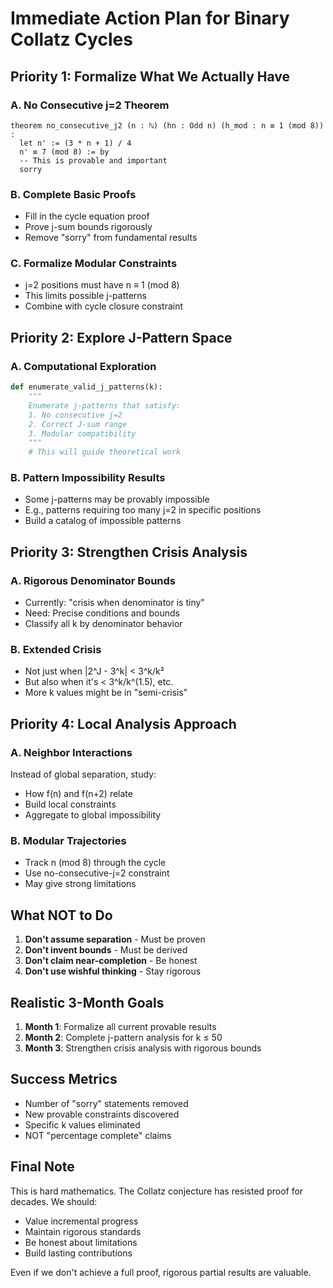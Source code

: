 # Immediate Action Plan for Binary Collatz Cycles

## Priority 1: Formalize What We Actually Have

### A. No Consecutive j=2 Theorem
```lean
theorem no_consecutive_j2 (n : ℕ) (hn : Odd n) (h_mod : n ≡ 1 (mod 8)) :
  let n' := (3 * n + 1) / 4
  n' ≡ 7 (mod 8) := by
  -- This is provable and important
  sorry
```

### B. Complete Basic Proofs
- Fill in the cycle equation proof
- Prove j-sum bounds rigorously  
- Remove "sorry" from fundamental results

### C. Formalize Modular Constraints
- j=2 positions must have n ≡ 1 (mod 8)
- This limits possible j-patterns
- Combine with cycle closure constraint

## Priority 2: Explore J-Pattern Space

### A. Computational Exploration
```python
def enumerate_valid_j_patterns(k):
    """
    Enumerate j-patterns that satisfy:
    1. No consecutive j=2
    2. Correct J-sum range
    3. Modular compatibility
    """
    # This will guide theoretical work
```

### B. Pattern Impossibility Results
- Some j-patterns may be provably impossible
- E.g., patterns requiring too many j=2 in specific positions
- Build a catalog of impossible patterns

## Priority 3: Strengthen Crisis Analysis

### A. Rigorous Denominator Bounds
- Currently: "crisis when denominator is tiny"
- Need: Precise conditions and bounds
- Classify all k by denominator behavior

### B. Extended Crisis
- Not just when |2^J - 3^k| < 3^k/k²
- But also when it's < 3^k/k^(1.5), etc.
- More k values might be in "semi-crisis"

## Priority 4: Local Analysis Approach

### A. Neighbor Interactions
Instead of global separation, study:
- How f(n) and f(n+2) relate
- Build local constraints
- Aggregate to global impossibility

### B. Modular Trajectories
- Track n (mod 8) through the cycle
- Use no-consecutive-j=2 constraint
- May give strong limitations

## What NOT to Do

1. **Don't assume separation** - Must be proven
2. **Don't invent bounds** - Must be derived
3. **Don't claim near-completion** - Be honest
4. **Don't use wishful thinking** - Stay rigorous

## Realistic 3-Month Goals

1. **Month 1**: Formalize all current provable results
2. **Month 2**: Complete j-pattern analysis for k ≤ 50
3. **Month 3**: Strengthen crisis analysis with rigorous bounds

## Success Metrics

- Number of "sorry" statements removed
- New provable constraints discovered
- Specific k values eliminated
- NOT "percentage complete" claims

## Final Note

This is hard mathematics. The Collatz conjecture has resisted proof for decades. We should:
- Value incremental progress
- Maintain rigorous standards
- Be honest about limitations
- Build lasting contributions

Even if we don't achieve a full proof, rigorous partial results are valuable.